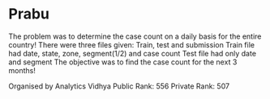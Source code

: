 # Prabu
The problem was to determine the case count on a daily basis for the entire country!
There were three files given:
Train, test and submission
Train file had date, state, zone, segment(1/2) and case count
Test file had only date and segment
The objective was to find the case count for the next 3 months!


Organised by Analytics Vidhya
Public Rank: 556
Private Rank: 507
